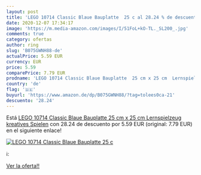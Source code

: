 ```yaml
---
layout: post
title: 'LEGO 10714 Classic Blaue Bauplatte  25 c al 28.24 % de descuento'
date: 2020-12-07 17:34:17
image: 'https://m.media-amazon.com/images/I/51FoL+kO-TL._SL200_.jpg'
comments: true
category: ofertas
author: ring
slug: 'B075GWNH88-de'
actualPrice: 5.59 EUR
currency: EUR
price: 5.59
comparePrice: 7.79 EUR
prodname: 'LEGO 10714 Classic Blaue Bauplatte  25 cm x 25 cm  Lernspielzeug  kreatives Spielen'
country: 'de'
flag: '🇩🇪'
buyurl: 'https://www.amazon.de/dp/B075GWNH88/?tag=tolees0ca-21'
descuento: '28.24'
---
```


Está [LEGO 10714 Classic Blaue Bauplatte  25 cm x 25 cm  Lernspielzeug  kreatives Spielen](https://www.amazon.de/dp/B075GWNH88/?tag=tolees0ca-21) con 28.24 de descuento por 5.59 EUR (original: 7.79 EUR) en el siguiente enlace!

[![LEGO 10714 Classic Blaue Bauplatte  25 c](https://m.media-amazon.com/images/I/51FoL+kO-TL._SL200_.jpg)](https://www.amazon.de/dp/B075GWNH88/?tag=tolees0ca-21)

ℹ️:


[Ver la oferta!!](https://www.amazon.de/dp/B075GWNH88/?tag=tolees0ca-21)
